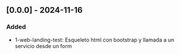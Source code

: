 ## [0.0.0] - 2024-11-16

### Added
- 1-web-landing-test: Esqueleto html con bootstrap y llamada a un servicio desde un form